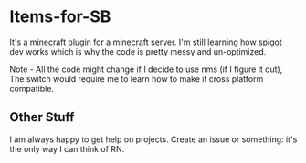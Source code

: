 # Items-for-SB
It's a minecraft plugin for a minecraft server. I'm still learning how spigot dev works which is why the code is pretty messy and un-optimized.

Note - All the code might change if I decide to use nms (if I figure it out), The switch would require me to learn how to make it cross platform compatible.

## Other Stuff
I am always happy to get help on projects. Create an issue or something: it's the only way I can think of RN.
